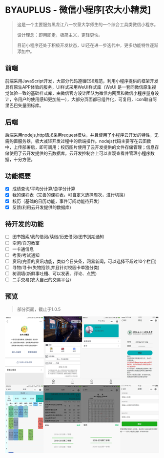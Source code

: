 # BYAUPLUS - 微信小程序[农大小精灵]

> 这是一个主要服务黑龙江八一农垦大学师生的一个综合工具类微信小程序。
>
> 设计理念：即用即走，极简主义，更轻更快。
>
> 目前小程序还处于积极开发状态，UI还在进一步迭代中，更多功能特性逐渐添加中。


## 前端

前端采用JavaScript开发，大部分代码遵循ES6规范，利用小程序提供的框架开发具有原生APP体验的服务，UI样式采用WeUI样式库（WeUI 是一套同微信原生视觉体验一致的基础样式库，由微信官方设计团队为微信内网页和微信小程序量身设计，令用户的使用感知更加统一），大部分页面都已组件化，可复用，icon取自阿里巴巴矢量图标库。 

## 后端

后端采用nodejs,http请求采用request模块，并且使用了小程序云开发的特性，无需购置服务器，极大减轻开发过程中的后端操作。nodejs代码主要写在云函数中，上传部署后，即可调用；校历图片使用了云开发提供的文件存储管理；信息存储使用了云开发提供的云数据库。云开发控制台上可以直观查看并管理小程序数据，十分方便。

## 功能概要

- [x] 成绩查询/平均分计算/总学分计算
- [x] 我的课程表（完善的课程表，可自定义选择周次，进行切换）
- [x] 校历（基础的日历功能，事件订阅功能待开发）
- [x] 反馈(利用云开发提供的数据库)

## 待开发的功能

- [ ] 图书搜索/我的借阅/续借/历史借阅/图书到期通知
- [ ] 空闲/自习教室
- [ ] 一卡通信息
- [ ] 考表/考试通知
- [ ] 资讯(完善的资讯功能，类似今日头条，网易新闻，可以选择不超过10个栏目)
- [ ] 寻物/寻卡(失物招领,并且针对校园卡单独分类)
- [ ] 树洞墙(新鲜事吐槽、可以发表、评论、点赞)
- [ ] 二手交易(农大自己的交易平台)

## 预览
> 部分页面，截止于1.0.5

![未标题-1](https://raw.githubusercontent.com/qqqqqqian/WeByauPlus/master/example/%E9%83%A8%E5%88%86%E6%88%AA%E5%9B%BE.jpg)
